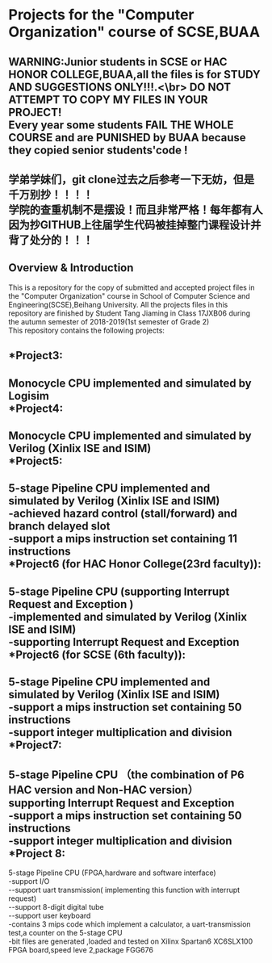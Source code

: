 Projects for the "Computer Organization" course of SCSE,BUAA
=============================================================================================================
WARNING:Junior students in SCSE or HAC HONOR COLLEGE,BUAA,all the files is for STUDY AND SUGGESTIONS ONLY!!!.<\br>
DO NOT ATTEMPT TO COPY MY FILES IN YOUR PROJECT!</br>
Every year some students FAIL THE WHOLE COURSE and are PUNISHED by BUAA because they copied senior students'code !
-------
学弟学妹们，git clone过去之后参考一下无妨，但是千万别抄！！！！</br>
学院的查重机制不是摆设！而且非常严格！每年都有人因为抄GITHUB上往届学生代码被挂掉整门课程设计并背了处分的！！！</br>
-------------------------------------------------------
Overview & Introduction
-------
  This is a repository for the copy of submitted and accepted project files in the "Computer Organization" course in School of 
Computer Science and Engineering(SCSE),Beihang University. All the projects files in this repository are finished by Student Tang
Jiaming in Class 17JXB06 during the autumn semester of 2018-2019(1st semester of Grade 2)</br>
  This repository contains the following projects:</br>
  
  *Project3:
  ------------
  Monocycle CPU implemented and simulated by Logisim</br>
  *Project4: 
  ------------
  Monocycle CPU implemented and simulated by Verilog (Xinlix ISE and ISIM)</br>
  *Project5: 
  ------------
  5-stage Pipeline CPU implemented and simulated by Verilog (Xinlix ISE and ISIM)</br>
        -achieved hazard control (stall/forward) and branch delayed slot</br>
        -support a mips instruction set containing 11 instructions</br>
  *Project6 (for HAC Honor College(23rd faculty)): 
  ------------
  5-stage Pipeline CPU (supporting Interrupt Request and Exception )</br>
        -implemented and simulated by Verilog (Xinlix ISE and ISIM)</br>
        -supporting Interrupt Request and Exception</br>
  *Project6 (for SCSE (6th faculty)):
  ------------
  5-stage Pipeline CPU implemented and simulated by Verilog (Xinlix ISE and ISIM)</br>
        -support a mips instruction set containing 50 instructions</br>
        -support integer multiplication and division</br>
  *Project7: 
  ------------
  5-stage Pipeline CPU （the combination of P6 HAC version and Non-HAC version） </br>
        supporting Interrupt Request and Exception</br>
        -support a mips instruction set containing 50 instructions</br>
        -support integer multiplication and division</br>
  *Project 8:
  ------------
  5-stage Pipeline CPU (FPGA,hardware and software interface)</br>
        -support  I/O </br>
            --support uart transmission( implementing this function with interrupt request)</br>
            --support 8-digit digital tube</br>
            --support user keyboard</br>
        -contains 3 mips code which implement a calculator, a uart-transmission test,a counter on the 5-stage CPU</br>
        -bit files are generated ,loaded and tested on Xilinx Spartan6 XC6SLX100 FPGA board,speed leve 2,package 
         FGG676 </br>
